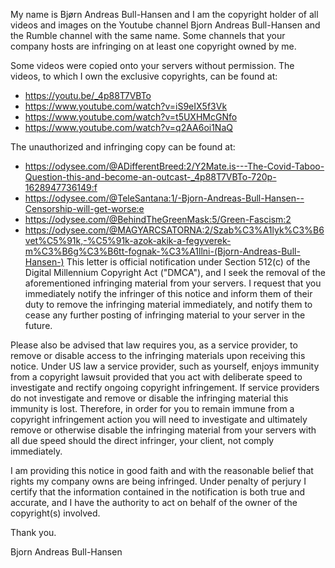 My name is Bjørn Andreas Bull-Hansen and I am the copyright holder of all videos and images on the Youtube channel Bjorn Andreas Bull-Hansen and the Rumble channel with the same name. Some channels that your company hosts are infringing on at least one copyright owned by me.

Some videos were copied onto your servers without permission. The videos, to which I own the exclusive copyrights, can be found at:

- https://youtu.be/_4p88T7VBTo
- https://www.youtube.com/watch?v=iS9eIX5f3Vk
- https://www.youtube.com/watch?v=t5UXHMcGNfo
- https://www.youtube.com/watch?v=q2AA6oi1NaQ

The unauthorized and infringing copy can be found at:
- https://odysee.com/@ADifferentBreed:2/Y2Mate.is---The-Covid-Taboo-Question-this-and-become-an-outcast-_4p88T7VBTo-720p-1628947736149:f
- https://odysee.com/@TeleSantana:1/-Bjorn-Andreas-Bull-Hansen--Censorship-will-get-worse:e
- https://odysee.com/@BehindTheGreenMask:5/Green-Fascism:2
- https://odysee.com/@MAGYARCSATORNA:2/Szab%C3%A1lyk%C3%B6vet%C5%91k,-%C5%91k-azok-akik-a-fegyverek-m%C3%B6g%C3%B6tt-fognak-%C3%A1llni-(Bjorn-Andreas-Bull-Hansen-)
This letter is official notification under Section 512(c) of the Digital Millennium Copyright Act ("DMCA"), and I seek the removal of the aforementioned infringing material from your servers. I request that you immediately notify the infringer of this notice and inform them of their duty to remove the infringing material immediately, and notify them to cease any further posting of infringing material to your server in the future.

Please also be advised that law requires you, as a service provider, to remove or disable access to the infringing materials upon receiving this notice. Under US law a service provider, such as yourself, enjoys immunity from a copyright lawsuit provided that you act with deliberate speed to investigate and rectify ongoing copyright infringement. If service providers do not investigate and remove or disable the infringing material this immunity is lost. Therefore, in order for you to remain immune from a copyright infringement action you will need to investigate and ultimately remove or otherwise disable the infringing material from your servers with all due speed should the direct infringer, your client, not comply immediately.

I am providing this notice in good faith and with the reasonable belief that rights my company owns are being infringed. Under penalty of perjury I certify that the information contained in the notification is both true and accurate, and I have the authority to act on behalf of the owner of the copyright(s) involved.

Thank you.

Bjorn Andreas Bull-Hansen
